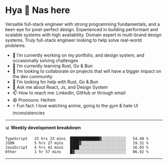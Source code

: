 # Hya 👋 Nas here

Versatile full-stack engineer with strong programming fundamentals, and a keen eye for pixel-perfect design. Experienced in building performant and scalable systems with high availability. Domain expert in multi-brand design systems. Truly full-stack engineer looking to help solve real-world problems.

- 🔭 I’m currently working on my portfolio, and design system, and occasionally solving challenges
- 🌱 I’m currently learning Rust, Go & Bun
- 👯 I’m looking to collaborate on projects that will have a bigger impact on the dev community
- 🤔 I’m looking for help with Rust, Go & Bun
- 💬 Ask me about React, Js, and Design System
- 📫 How to reach me: LinkedIn, GitHub or through email
- 😄 Pronouns: He/him
- ⚡ Fun fact: I love watching anime, going to the gym & hate UI inconsistencies

-------
📊 **Weekly development breakdown**
<!--START_SECTION:waka-->

```text
TypeScript   15 hrs 23 mins  █████████████▓░░░░░░░░░░░   54.48 %
JSON         5 hrs 27 mins   ████▓░░░░░░░░░░░░░░░░░░░░   19.31 %
JavaScript   4 hrs 42 mins   ████░░░░░░░░░░░░░░░░░░░░░   16.65 %
Other        1 hr 57 mins    █▓░░░░░░░░░░░░░░░░░░░░░░░   06.92 %
```

<!--END_SECTION:waka-->
-------

